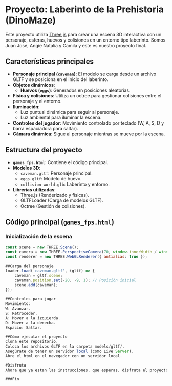 # Proyecto: Laberinto de la Prehistoria (DinoMaze)

Este proyecto utiliza [Three.js](https://threejs.org/) para crear una escena 3D interactiva con un personaje, esferas, huevos y colisiones en un entorno tipo laberinto.
Somos Juan José, Angie Natalia y Camila y este es nuestro proyecto final.

## Características principales

- **Personaje principal (`caveman`)**: El modelo se carga desde un archivo GLTF y se posiciona en el inicio del laberinto.
- **Objetos dinámicos**:
  - **Huevos (`eggs`)**: Generados en posiciones aleatorias.
- **Física y colisiones**: Utiliza un octree para gestionar colisiones entre el personaje y el entorno.
- **Iluminación**:
  - Luz puntual dinámica para seguir al personaje.
  - Luz ambiental para iluminar la escena.
- **Controles del jugador**: Movimiento controlado por teclado (W, A, S, D y barra espaciadora para saltar).
- **Cámara dinámica**: Sigue al personaje mientras se mueve por la escena.

## Estructura del proyecto

- **`games_fps.html`**: Contiene el código principal.
- **Modelos 3D**:
  - `caveman.gltf`: Personaje principal.
  - `eggs.gltf`: Modelo de huevo.
  - `collision-world.glb`: Laberinto y entorno.
- **Librerías utilizadas**:
  - Three.js (Renderizado y físicas).
  - GLTFLoader (Carga de modelos GLTF).
  - Octree (Gestión de colisiones).

## Código principal (`games_fps.html`)

### Inicialización de la escena

```javascript
const scene = new THREE.Scene();
const camera = new THREE.PerspectiveCamera(70, window.innerWidth / window.innerHeight, 0.1, 1000);
const renderer = new THREE.WebGLRenderer({ antialias: true });

##Carga del personaje
loader.load('caveman.gltf', (gltf) => {
    caveman = gltf.scene;
    caveman.position.set(-20, -9, 1); // Posición inicial
    scene.add(caveman);
});

##Controles para jugar
Movimiento:
W: Avanzar.
S: Retroceder.
A: Mover a la izquierda.
D: Mover a la derecha.
Espacio: Saltar.

##Cómo ejecutar el proyecto
Clona este repositorio.
Coloca los archivos GLTF en la carpeta models/gltf/.
Asegúrate de tener un servidor local (como Live Server).
Abre el html en el navegador con un servidor local.

#Disfruta
Ahora que ya estan las instrucciones, que esperas, disfruta el proyecto.

###Fin

